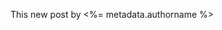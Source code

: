 
This new post by <%= metadata.authorname %>

[meta:author]: <> (<%= metadata.authorname %>)
[meta:title]: <> (<%= metadata.title %>)
[meta:date]: <> (<%= metadata.createdate %>)
